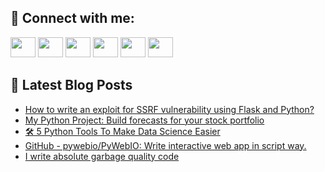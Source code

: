 ## 🔎 Connect with me:
[<img height="32" width="40" src="https://cdn.jsdelivr.net/npm/simple-icons@v5/icons/telegram.svg" />](https://t.me/bullbesh)
[<img height="32" width="40" src="https://cdn.jsdelivr.net/npm/simple-icons@v5/icons/vk.svg" />](https://vk.com/bullbesh)
[<img height="32" width="40" src="https://cdn.jsdelivr.net/npm/simple-icons@v5/icons/twitter.svg" />](https://twitter.com/bullbesh1)
[<img height="32" width="40" src="https://cdn.jsdelivr.net/npm/simple-icons@v5/icons/instagram.svg" />](https://www.instagram.com/bullbesh)
[<img height="32" width="40" src="https://cdn.jsdelivr.net/npm/simple-icons@v5/icons/reddit.svg" />](https://www.reddit.com/user/bullbesh)
[<img height="32" width="40" src="https://cdn.jsdelivr.net/npm/simple-icons@v5/icons/youtube.svg" />](https://www.youtube.com/channel/UCtfjRs6uzgq5mfm8S06WTcg)

## 📕 Latest Blog Posts
<!-- BLOG-POST-LIST:START -->
- [How to write an exploit for SSRF vulnerability using Flask and Python?](https://www.reddit.com/r/Python/comments/vat42u/how_to_write_an_exploit_for_ssrf_vulnerability/)
- [My Python Project: Build forecasts for your stock portfolio](https://www.reddit.com/r/Python/comments/varvyz/my_python_project_build_forecasts_for_your_stock/)
- [🛠 5 Python Tools To Make Data Science Easier](https://www.reddit.com/r/Python/comments/varpvr/5_python_tools_to_make_data_science_easier/)
- [GitHub - pywebio/PyWebIO: Write interactive web app in script way.](https://www.reddit.com/r/Python/comments/var1ht/github_pywebiopywebio_write_interactive_web_app/)
- [I write absolute garbage quality code](https://www.reddit.com/r/Python/comments/vaq5v6/i_write_absolute_garbage_quality_code/)
<!-- BLOG-POST-LIST:END -->
